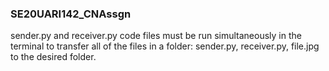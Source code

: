 ### SE20UARI142_CNAssgn
sender.py and receiver.py code files must be run simultaneously in the terminal to transfer all of the files in a folder: sender.py, receiver.py, file.jpg
to the desired folder.
